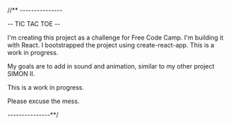 //** ---------------

  -- TIC TAC TOE --

  I'm creating this project as a challenge for Free Code Camp.
  I'm building it with React.  I bootstrapped the project using
  create-react-app.
  This is a work in progress.
  
  My goals are to add in sound and animation,
  similar to my other project SIMON II.
  
  This is a work in progress.
  
  Please excuse the mess.
  
  ---------------**/

